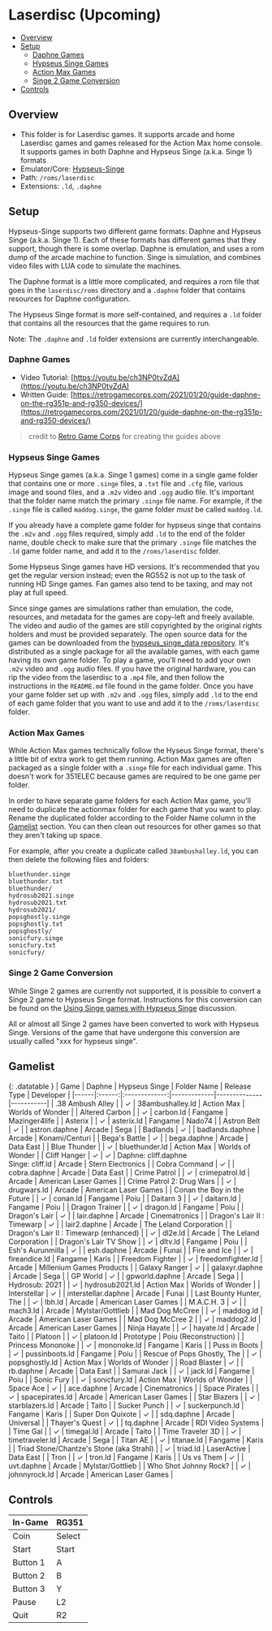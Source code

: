 # Laserdisc (Upcoming)

- [Overview](#overview)
- [Setup](#setup)
  * [Daphne Games](#daphne-games)
  * [Hypseus Singe Games](#hypseus-singe-games)
  * [Action Max Games](#action-max-games)
  * [Singe 2 Game Conversion](#singe-2-game-conversion)
- [Controls](#controls)

## Overview

- This folder is for Laserdisc games. It supports arcade and home Laserdisc games and games released for the Action Max home console. It supports games in both Daphne and Hypseus Singe (a.k.a. Singe 1) formats
- Emulator/Core: [Hypseus-Singe](https://github.com/DirtBagXon/hypseus-singe)
- Path: `/roms/laserdisc`
- Extensions: `.ld`, `.daphne`

## Setup

Hypseus-Singe supports two different game formats: Daphne and Hypseus Singe (a.k.a. Singe 1). Each of these formats has different games that they support, though there is some overlap. Daphne is emulation, and uses a rom dump of the arcade machine to function. Singe is simulation, and combines video files with LUA code to simulate the machines.

The Daphne format is a little more complicated, and requires a rom file that goes in the `laserdisc/roms` directory and a `.daphne` folder that contains resources for Daphne configuration.

The Hypseus Singe format is more self-contained, and requires a `.ld` folder that contains all the resources that the game requires to run.

Note: The `.daphne` and `.ld` folder extensions are currently interchangeable.

### Daphne Games

- Video Tutorial: [https://youtu.be/ch3NP0tvZdA](https://youtu.be/ch3NP0tvZdA)
- Written Guide: [https://retrogamecorps.com/2021/01/20/guide-daphne-on-the-rg351p-and-rg350-devices/](https://retrogamecorps.com/2021/01/20/guide-daphne-on-the-rg351p-and-rg350-devices/)
> credit to [Retro Game Corps](https://www.youtube.com/channel/UCoZQiN0o7f36H7PaW4fVhFw) for creating the guides above

### Hypseus Singe Games

Hypseus Singe games (a.k.a. Singe 1 games) come in a single game folder that contains one or more `.singe` files, a `.txt` file and `.cfg` file, various image and sound files, and a `.m2v` video and `.ogg` audio file. It's important that the folder name match the primary `.singe` file name. For example, if the `.singe` file is called `maddog.singe`, the game folder *must* be called `maddog.ld`.

If you already have a complete game folder for hypseus singe that contains the `.m2v` and `.ogg` files required, simply add `.ld` to the end of the folder name, double check to make sure that the primary `.singe` file matches the `.ld` game folder name, and add it to the `/roms/laserdisc` folder.

Some Hypseus Singe games have HD versions. It's recommended that you get the regular version instead; even the RG552 is not up to the task of running HD Singe games. Fan games also tend to be taxing, and may not play at full speed.

Since singe games are simulations rather than emulation, the code, resources, and metadata for the games are copy-left and freely available. The video and audio of the games are still copyrighted by the original rights holders and must be provided separately. The open source data for the games can be downloaded from the [hypseus_singe_data repository](https://github.com/DirtBagXon/hypseus_singe_data/releases/). It's distributed as a single package for all the available games, with each game having its own game folder. To play a game, you'll need to add your own `.m2v` video and `.ogg` audio files. If you have the original hardware, you can rip the video from the laserdisc to a `.mp4` file, and then follow the instructions in the `README.md` file found in the game folder. Once you have your game folder set up with `.m2v` and `.ogg` files, simply add `.ld` to the end of each game folder that you want to use and add it to the `/roms/laserdisc` folder.

### Action Max Games

While Action Max games technically follow the Hyseus Singe format, there's a little bit of extra work to get them running. Action Max games are often packaged as a single folder with a `.singe` file for each individual game. This doesn't work for 351ELEC because games are required to be one game per folder.

In order to have separate game folders for each Action Max game, you'll need to duplicate the actionmax folder for each game that you want to play. Rename the duplicated folder according to the Folder Name column in the [Gamelist](#gamelist) section. You can then clean out resources for other games so that they aren't taking up space.

For example, after you create a duplicate called `38ambushalley.ld`, you can then delete the following files and folders:

```
bluethunder.singe
bluethunder.txt
bluethunder/
hydrosub2021.singe
hydrosub2021.txt
hydrosub2021/
popsghostly.singe
popsghostly.txt
popsghostly/
sonicfury.singe
sonicfury.txt
sonicfury/
```

### Singe 2 Game Conversion

While Singe 2 games are currently not supported, it is possible to convert a Singe 2 game to Hypseus Singe format. Instructions for this conversion can be found on the [Using Singe games with Hypseus Singe](https://github.com/DirtBagXon/hypseus-singe/discussions/60) discussion.

All or almost all Singe 2 games have been converted to work with Hypseus Singe. Versions of the game that have undergone this conversion are usually called "xxx for hypseus singe".

## Gamelist

{: .datatable }
| Game | Daphne | Hypseus Singe | Folder Name | Release Type | Developer |
|------|:------:|:-------------:|-------------|--------------|-----------|
| .38 Ambush Alley | | &#10003; | 38ambushalley.ld | Action Max | Worlds of Wonder |
| Altered Carbon | | &#10003; | carbon.ld | Fangame | Mazinger4life |
| Asterix | | &#10003; | asterix.ld | Fangame | Nado74 |
| Astron Belt | &#10003; | | astron.daphne | Arcade | Sega |
| Badlands | &#10003; | | badlands.daphne | Arcade | Konami/Centuri |
| Bega's Battle | &#10003; | | bega.daphne | Arcade | Data East |
| Blue Thunder | | &#10003; | bluethunder.ld | Action Max | Worlds of Wonder |
| Cliff Hanger | &#10003; | &#10003; | Daphne: cliff.daphne<br/>Singe: cliff.ld | Arcade | Stern Electronics |
| Cobra Command | &#10003; | | cobra.daphne | Arcade | Data East |
| Crime Patrol | | &#10003; | crimepatrol.ld | Arcade | American Laser Games |
| Crime Patrol 2: Drug Wars | | &#10003; | drugwars.ld | Arcade | American Laser Games |
| Conan the Boy in the Future | | &#10003; | conan.ld | Fangame | Poiu |
| Daitarn 3 | | &#10003; | daitarn.ld | Fangame | Poiu |
| Dragon Trainer | | &#10003; | dragon.ld | Fangame | Poiu |
| Dragon's Lair | &#10003; | | lair.daphne | Arcade | Cinematronics |
| Dragon's Lair II : Timewarp | &#10003; | | lair2.daphne | Arcade | The Leland Corporation |
| Dragon's Lair II : Timewarp (enhanced) | | &#10003; | dl2e.ld | Arcade | The Leland Corporation |
| Dragon's Lair TV Show | | &#10003; | dltv.ld | Fangame | Poiu |
| Esh's Aurunmilla | &#10003; | | esh.daphne | Arcade | Funai |
| Fire and Ice | | &#10003; | fireandice.ld | Fangame | Karis |
| Freedom Fighter | | &#10003; | freedomfighter.ld | Arcade | Millenium Games Products |
| Galaxy Ranger | &#10003; | | galaxyr.daphne | Arcade | Sega |
| GP World | &#10003; | | gpworld.daphne | Arcade | Sega |
| Hydrosub: 2021 | | &#10003; | hydrosub2021.ld | Action Max | Worlds of Wonder |
| Interstellar | &#10003; | | interstellar.daphne | Arcade | Funai |
| Last Bounty Hunter, The | | &#10003; | lbh.ld | Arcade | American Laser Games |
| M.A.C.H. 3 | &#10003; | | mach3.ld | Arcade       | Mylstar/Gottlieb       |
| Mad Dog McCree | | &#10003; | maddog.ld | Arcade | American Laser Games |
| Mad Dog McCree 2 | | &#10003; | maddog2.ld | Arcade | American Laser Games |
| Ninja Hayate | | &#10003; | hayate.ld | Arcade | Taito |
| Platoon | | &#10003; | platoon.ld | Prototype | Poiu (Reconstruction) |
| Princess Mononoke | | &#10003; | mononoke.ld | Fangame | Karis |
| Puss in Boots | | &#10003; | pussinboots.ld | Fangame | Poiu |
| Rescue of Pops Ghostly, The | | &#10003; | popsghostly.ld | Action Max | Worlds of Wonder |
| Road Blaster | &#10003; | | rb.daphne | Arcade | Data East |
| Samurai Jack | | &#10003; | jack.ld | Fangame | Poiu |
| Sonic Fury | | &#10003; | sonicfury.ld | Action Max | Worlds of Wonder |
| Space Ace | &#10003; | | ace.daphne | Arcade | Cinematronics |
| Space Pirates | | &#10003; | spacepirates.ld | Arcade | American Laser Games |
| Star Blazers | | &#10003; | starblazers.ld | Arcade | Taito |
| Sucker Punch | | &#10003; | suckerpunch.ld | Fangame | Karis |
| Super Don Quixote | &#10003; | | sdq.daphne | Arcade | Universal |
| Thayer's Quest | &#10003; | | tq.daphne | Arcade | RDI Video Systems |
| Time Gal | | &#10003; | timegal.ld | Arcade | Taito |
| Time Traveler 3D | | &#10003; | timetraveler.ld | Arcade | Sega |
| Titan AE | | &#10003; | titanae.ld | Fangame | Karis |
| Triad Stone/Chantze's Stone (aka Strahl) | | &#10003; | triad.ld | LaserActive | Data East |
| Tron | | &#10003; | tron.ld | Fangame | Karis |
| Us vs Them | &#10003; | | uvt.daphne | Arcade | Mylstar/Gottlieb |
| Who Shot Johnny Rock? | | &#10003; | johnnyrock.ld | Arcade | American Laser Games |

## Controls

|In-Game|RG351|
|-|-|
|Coin|Select|
|Start|Start|
|Button 1|A|
|Button 2|B|
|Button 3|Y|
|Pause|L2|
|Quit|R2|
